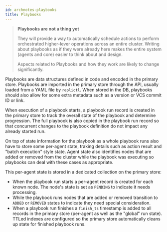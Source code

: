```yaml
---
id: archnotes-playbooks
title: Playbooks
---
```


<blockquote class="warning">

**Playbooks are not a thing yet**

They will provide a way to automatically schedule actions to perform orchestrated
higher-lever operations across an entire cluster.
Writing about playbooks as if they were already here makes the entire system
(agents and core) easier to think about and design.

Aspects related to Playbooks and how they work are likely to change significantly.

</blockquote>

Playbooks are data structures defined in code and encoded in the primary store.
Playbooks are imported in the primary store through the API, usually loaded from a YAML file by `replictl`.
When stored in the DB, playbooks should also allow for some extra metadata such as a version or VCS commit ID or link.

When execution of a playbook starts, a playbook run record is created in the primary store
to track the overall state of the playbook and determine progression.
The full playbook is also copied in the playbook run record so that concurrent changes to the
playbook definition do not impact any already started run.

On top of state information for the playbook as a whole playbook runs also have to store
some per-agent state, traking details such as action result and "batch execution" style state.
Agent state also identifies nodes that are added or removed from the cluster while the playbook
was executing so playbooks can deal with these cases as appropriate.

This per-agent state is stored in a dedicated collection on the primary store:

  * When the playbook run starts a per-agent record is created for each known node.
    The node's state is set as `PENDING` to indicate it needs processing.
  * While the playbook runs nodes that are added or removed transition to
    `ADDED` or `REMOVED` states to indicate they need special consideration.
  * When a playbook run finishes a `finish_ts` timestamp is added to all
    records in the primary store (per-agent as well as the "global" run state).
    TTLed indexes are configured so the primary store automatically cleans up state
    for finished playbook runs.
